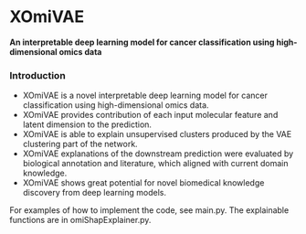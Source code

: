 # XOmiVAE

**An interpretable deep learning model for cancer classification using high-dimensional omics data**

### Introduction
-  XOmiVAE is a novel interpretable deep learning model for cancer classification using high-dimensional omics data.
-  XOmiVAE provides contribution of each input molecular feature and latent dimension to the prediction.
-  XOmiVAE is able to explain unsupervised clusters produced by the VAE clustering part of the network.
-  XOmiVAE explanations of the downstream prediction were evaluated by biological annotation and literature, which aligned with current domain knowledge.
-  XOmiVAE shows great potential for novel biomedical knowledge discovery from deep learning models.

For examples of how to implement the code, see main.py. The explainable functions are in omiShapExplainer.py.

